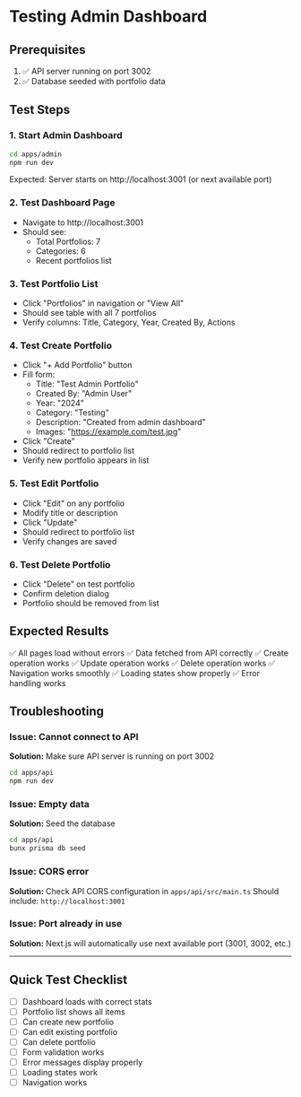 # Testing Admin Dashboard

## Prerequisites

1. ✅ API server running on port 3002
2. ✅ Database seeded with portfolio data

## Test Steps

### 1. Start Admin Dashboard

```bash
cd apps/admin
npm run dev
```

Expected: Server starts on http://localhost:3001 (or next available port)

### 2. Test Dashboard Page

- Navigate to http://localhost:3001
- Should see:
  - Total Portfolios: 7
  - Categories: 6
  - Recent portfolios list

### 3. Test Portfolio List

- Click "Portfolios" in navigation or "View All"
- Should see table with all 7 portfolios
- Verify columns: Title, Category, Year, Created By, Actions

### 4. Test Create Portfolio

- Click "+ Add Portfolio" button
- Fill form:
  - Title: "Test Admin Portfolio"
  - Created By: "Admin User"
  - Year: "2024"
  - Category: "Testing"
  - Description: "Created from admin dashboard"
  - Images: "https://example.com/test.jpg"
- Click "Create"
- Should redirect to portfolio list
- Verify new portfolio appears in list

### 5. Test Edit Portfolio

- Click "Edit" on any portfolio
- Modify title or description
- Click "Update"
- Should redirect to portfolio list
- Verify changes are saved

### 6. Test Delete Portfolio

- Click "Delete" on test portfolio
- Confirm deletion dialog
- Portfolio should be removed from list

## Expected Results

✅ All pages load without errors
✅ Data fetched from API correctly
✅ Create operation works
✅ Update operation works
✅ Delete operation works
✅ Navigation works smoothly
✅ Loading states show properly
✅ Error handling works

## Troubleshooting

### Issue: Cannot connect to API

**Solution:** Make sure API server is running on port 3002

```bash
cd apps/api
npm run dev
```

### Issue: Empty data

**Solution:** Seed the database

```bash
cd apps/api
bunx prisma db seed
```

### Issue: CORS error

**Solution:** Check API CORS configuration in `apps/api/src/main.ts`
Should include: `http://localhost:3001`

### Issue: Port already in use

**Solution:** Next.js will automatically use next available port (3001, 3002, etc.)

---

## Quick Test Checklist

- [ ] Dashboard loads with correct stats
- [ ] Portfolio list shows all items
- [ ] Can create new portfolio
- [ ] Can edit existing portfolio
- [ ] Can delete portfolio
- [ ] Form validation works
- [ ] Error messages display properly
- [ ] Loading states work
- [ ] Navigation works
